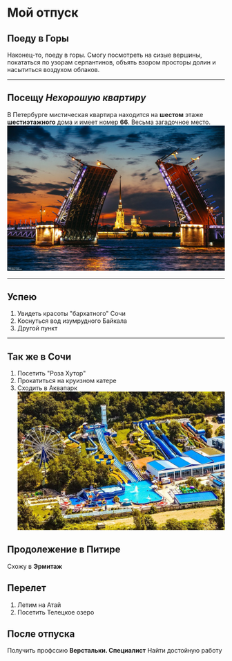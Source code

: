 # Мой отпуск

## Поеду в **Горы**
Наконец-то, поеду в горы.
Смогу посмотреть на сизые вершины,
покататься по узорам серпантинов,
объять взором просторы долин и насытиться воздухом облаков.
___
## Посещу *Нехорошую квартиру*
В Петербурге мистическая квартира находится
на **шестом** этаже **шестиэтажного** дома
и имеет номер **66**. Весьма загадочное место.
![](spb.jpg)
___
## Успею
1. Увидеть красоты "бархатного" Сочи
2. Коснуться вод изумрудного Байкала
3. Другой пункт

___
## Так же в Сочи
1. Посетить "Роза Хутор"
2. Прокатиться на круизном катере
3. Сходить в Аквапарк
![](Sochi.jpg)


## Продолежение в Питире
Схожу в **Эрмитаж**


## Перелет
1. Летим на Атай
2. Посетить Телецкое озеро

## После отпуска
Получить профссию **Верстальки. Специалист**
Найти достойную работу